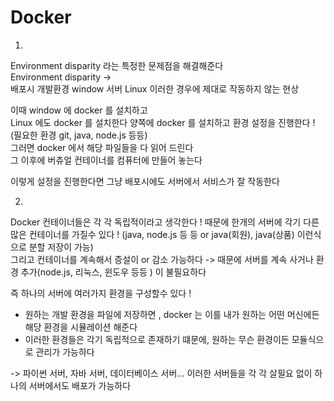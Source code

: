 # Docker
1. 
Environment disparity 라는 특정한 문제점을 해결해준다  
Environment disparity ->   
배포시 개발환경 window 서버 Linux 이러한 경우에 제대로 작동하지 않는 현상

이때 window 에 docker 를 설치하고  
Linux 에도 docker 를 설치한다 
양쪽에 docker 를 설치하고 환경 설정을 진행한다 ! (필요한 환경 git, java, node.js 등등)  
그러면 docker 에서 해당 파일들을 다 읽어 드린다  
그 이후에 버츄얼 컨테이너를 컴퓨터에 만들어 놓는다  

이렇게 설정을 진행한다면 그냥 배포시에도 서버에서 서비스가 잘 작동한다  

2. 
Docker 컨테이너들은 각 각 독립적이라고 생각한다 ! 
때문에 한개의 서버에 각기 다른 많은 컨테이너를 가질수 있다 ! (java, node.js 등 등 or java(회원), java(상품) 이런식으로 분할 저장이 가능)  
그리고 컨테이너를 계속해서 증설이 or 감소 가능하다
-> 때문에 서버를 계속 사거나 환경 추가(node.js, 리눅스, 윈도우 등등 ) 이 불필요하다  

즉 하나의 서버에 여러가지 환경을 구성할수 있다 ! 

- 원하는 개발 환경을 파일에 저장하면 , docker 는 이를 내가 원하는 어떤 머신에든 해당 환경을 시뮬레이션 해준다 
- 이러한 환경들은 각기 독립적으로 존재하기 떄문에, 원하는 무슨 환경이든 모듈식으로 관리가 가능하다

-> 파이썬 서버, 자바 서버, 데이터베이스 서버... 이러한 서버들을 각 각 살필요 없이 하나의 서버에서도 배포가 가능하다 


